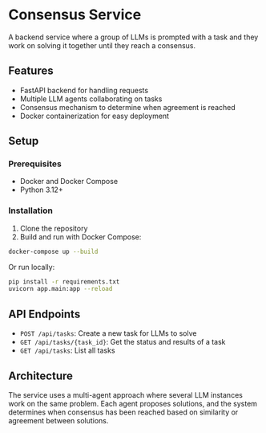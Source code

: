 # Consensus Service

A backend service where a group of LLMs is prompted with a task and they work on solving it together until they reach a consensus.

## Features

- FastAPI backend for handling requests
- Multiple LLM agents collaborating on tasks
- Consensus mechanism to determine when agreement is reached
- Docker containerization for easy deployment

## Setup

### Prerequisites

- Docker and Docker Compose
- Python 3.12+

### Installation

1. Clone the repository
2. Build and run with Docker Compose:

```bash
docker-compose up --build
```

Or run locally:

```bash
pip install -r requirements.txt
uvicorn app.main:app --reload
```

## API Endpoints

- `POST /api/tasks`: Create a new task for LLMs to solve
- `GET /api/tasks/{task_id}`: Get the status and results of a task
- `GET /api/tasks`: List all tasks

## Architecture

The service uses a multi-agent approach where several LLM instances work on the same problem. Each agent proposes solutions, and the system determines when consensus has been reached based on similarity or agreement between solutions.
